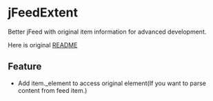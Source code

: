 # jFeedExtent
Better jFeed with original item information for advanced development.

Here is original [README](README.mediawiki)

## Feature
+ Add item._element to access original element(If you want to parse content from feed item.)